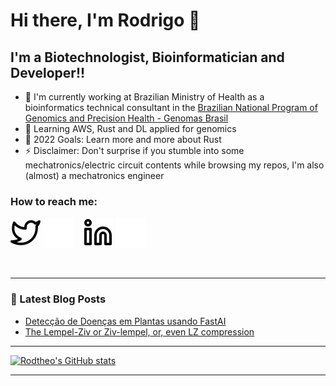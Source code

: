 # Hi there, I'm Rodrigo 👋 

## I'm a Biotechnologist, Bioinformatician and Developer!!

- 🔭 I'm currently working at Brazilian Ministry of Health as a bioinformatics technical consultant in the [Brazilian National Program of Genomics and Precision Health - Genomas Brasil][genbrabout]
- 🌱 Learning AWS, Rust and DL applied for genomics
- 🥅 2022 Goals: Learn more and more about Rust
- ⚡ Disclaimer: Don't surprise if you stumble into some mechatronics/electric circuit contents while browsing my repos, I'm also (almost) a mechatronics engineer


### How to reach me:

[![website](./img/twitter-light.svg)](https://twitter.com/rodtheodoro#gh-light-mode-only)
[![website](./img/twitter-dark.svg)](https://twitter.com/rodtheodoro#gh-dark-mode-only)
&nbsp;&nbsp;
[![website](./img/linkedin-light.svg)](https://linkedin.com/in/rodtheo#gh-light-mode-only)
[![website](./img/linkedin-dark.svg)](https://linkedin.com/in/rodtheo#gh-dark-mode-only)

<br />

---

### 📕 Latest Blog Posts
<!-- BLOG-POST-LIST:START -->
- [Detecção de Doenças em Plantas usando FastAI](http://rodtheo.github.io/blog/2019/10/29/fastai-aula-01/)
- [The Lempel-Ziv or Ziv-lempel, or, even LZ compression](http://rodtheo.github.io/blog/2019/10/14/lempel-ziv-algorithm/)
<!-- BLOG-POST-LIST:END -->

---

[![Rodtheo's GitHub stats](https://github-readme-stats.vercel.app/api?username=rodtheo&count_private=true)](https://github.com/rodtheo/github-readme-stats)

---

[genbrabout]: https://genbrsummit.com/about-us-genomas-brasil/
[twitter]: https://twitter.com/rodtheodoro
[linkedin]: https://linkedin.com/in/rodtheo
